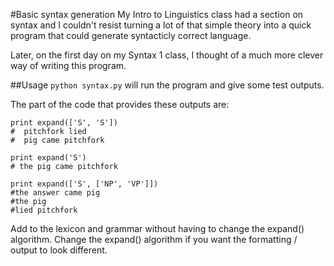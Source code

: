 #Basic syntax generation
My Intro to Linguistics class had a section on syntax and I couldn't resist turning a lot of that simple theory into a quick program that could generate syntacticly correct language.

Later, on the first day on my Syntax 1 class, I thought of a much more clever way of writing this program.

##Usage
`python syntax.py` will run the program and give some test outputs.

The part of the code that provides these outputs are: 

```
print expand(['S', 'S'])
#  pitchfork lied 
#  pig came pitchfork

print expand('S')
# the pig came pitchfork

print expand(['S', ['NP', 'VP']])
#the answer came pig
#the pig
#lied pitchfork
```

Add to the lexicon and grammar without having to change the expand() algorithm. Change the expand() algorithm if you want the formatting / output to look different.